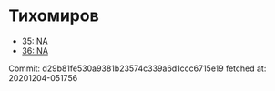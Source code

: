 # Тихомиров
- [35: NA](35.md)
- [36: NA](36.md)

Commit: d29b81fe530a9381b23574c339a6d1ccc6715e19
 fetched at: 20201204-051756
